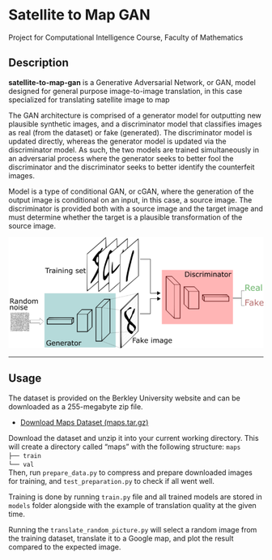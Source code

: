 # Satellite to Map GAN
Project for Computational Intelligence Course, Faculty of Mathematics

## Description

__satellite-to-map-gan__ is a Generative Adversarial Network, or GAN, model designed for general purpose image-to-image translation, in this case specialized for translating satellite image to map

The GAN architecture is comprised of a generator model for outputting new plausible synthetic images, and a discriminator model that classifies images as real (from the dataset) or fake (generated). The discriminator model is updated directly, whereas the generator model is updated via the discriminator model. As such, the two models are trained simultaneously in an adversarial process where the generator seeks to better fool the discriminator and the discriminator seeks to better identify the counterfeit images.

Model is a type of conditional GAN, or cGAN, where the generation of the output image is conditional on an input, in this case, a source image. The discriminator is provided both with a source image and the target image and must determine whether the target is a plausible transformation of the source image.

![architecture](info/architecture.png)
___

## Usage

The dataset is provided on the Berkley University website and can be downloaded as a 255-megabyte zip file.
* [Download Maps Dataset (maps.tar.gz)](http://efrosgans.eecs.berkeley.edu/pix2pix/datasets/maps.tar.gz)

Download the dataset and unzip it into your current working directory. This will create a directory called “maps” with the following structure:
`maps`<br>
`├── train`<br>
`└── val`<br>
Then, run `prepare_data.py` to compress and prepare downloaded images for training, and `test_preparation.py` to check if all went well.

Training is done by running `train.py` file and all trained models are stored in `models` folder alongside with the example of translation quality at the given time.

Running the `translate_random_picture.py` will select a random image from the training dataset, translate it to a Google map, and plot the result compared to the expected image.
